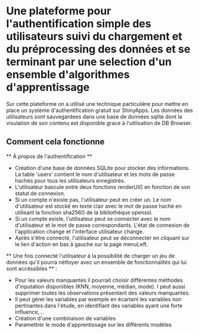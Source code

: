 # Une plateforme pour l'authentification simple des utilisateurs suivi du chargement et du préprocessing des données et se terminant par une selection d'un ensemble d'algorithmes d'apprentissage

Sur cette plateforme on a utilisé une technique particulière pour mettre en place un système d'authentification gratuit sur ShinyApps.
Les données des utilisateurs sont sauvegardees dans une base de données sqlite dont la visulation de son contenu est disponible grace à l'utilisation de DB Browser.



## Comment cela fonctionne

** À propos de l'authentification **

- Création d'une base de données SQLite pour stocker des informations. La table 'users' contient le nom d'utilisateur et les mots de passe hachés pour tous les utilisateurs enregistrés.
- L'utilisateur bascule entre deux fonctions renderUI() en fonction de son statut de connexion.
- Si un compte n'existe pas, l'utilisateur peut en créer un. Le nom d'utilisateur est stocké en texte clair avec le mot de passe haché en utilisant la fonction sha256() de la bibliothèque openssl.
- Si un compte existe, l'utilisateur peut se connecter avec le nom d'utilisateur et le mot de passe correspondants. L'état de connexion de l'application change et l'interface utilisateur change.
- Après s'être connecté, l'utilisateur peut se déconnecter en cliquant sur le lien d'action en bas à gauche sur la page menuLeft.

** Une fois connecté l'utilisateur à la possibilité de charger un jeu de données qu'il pourra néttoyer avec un ensemble de fonctionnalités qui lui sont accéssibles ** :

- Pour les valeurs manquantes il pourrait choisir différentes méthodes d'inputation disponibles (KNN, moyenne, médian, mode). I peut aussi supprimer toutes les observations présentant des valeurs manquantes.
-  Il peut gérer les variables par exemple en écartant les variables non pertinantes dans l'étude, en identifiant des variables ayant une forte influence,...
- Création d'une combinaison de variables 
- Paramettrer le mode d'apprentissage sur les différents modèles


